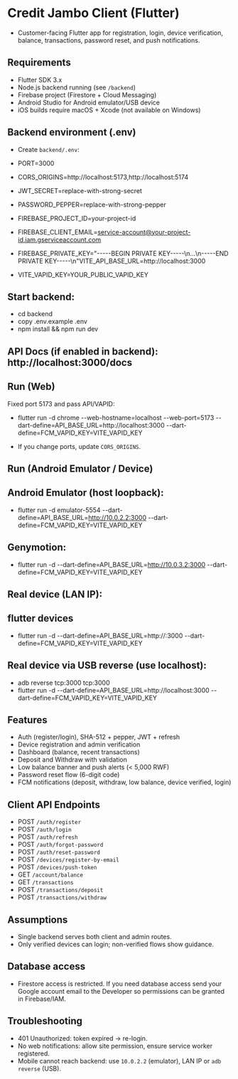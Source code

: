 # Credit Jambo Client (Flutter)

* Customer-facing Flutter app for registration, login, device verification, balance, transactions, password reset, and push notifications.

## Requirements
* Flutter SDK 3.x
* Node.js backend running (see `/backend`)
* Firebase project (Firestore + Cloud Messaging)
* Android Studio for Android emulator/USB device
* iOS builds require macOS + Xcode (not available on Windows)

## Backend environment (.env)
* Create `backend/.env`:

* PORT=3000
* CORS_ORIGINS=http://localhost:5173,http://localhost:5174
* JWT_SECRET=replace-with-strong-secret
* PASSWORD_PEPPER=replace-with-strong-pepper
* FIREBASE_PROJECT_ID=your-project-id
* FIREBASE_CLIENT_EMAIL=service-account@your-project-id.iam.gserviceaccount.com
* FIREBASE_PRIVATE_KEY="-----BEGIN PRIVATE KEY-----\n...\n-----END PRIVATE KEY-----\n"VITE_API_BASE_URL=http://localhost:3000
* VITE_VAPID_KEY=YOUR_PUBLIC_VAPID_KEY

## Start backend:

* cd backend
* copy .env.example .env
* npm install && npm run dev

## API Docs (if enabled in backend): http://localhost:3000/docs

## Run (Web)
Fixed port 5173 and pass API/VAPID:

* flutter run -d chrome --web-hostname=localhost --web-port=5173 --dart-define=API_BASE_URL=http://localhost:3000 --dart-define=FCM_VAPID_KEY=VITE_VAPID_KEY

* If you change ports, update `CORS_ORIGINS`.

## Run (Android Emulator / Device)

## Android Emulator (host loopback):

* flutter run -d emulator-5554 --dart-define=API_BASE_URL=http://10.0.2.2:3000 --dart-define=FCM_VAPID_KEY=VITE_VAPID_KEY

## Genymotion:

* flutter run -d <genymotion-id> --dart-define=API_BASE_URL=http://10.0.3.2:3000 --dart-define=FCM_VAPID_KEY=VITE_VAPID_KEY

## Real device (LAN IP):

## flutter devices

* flutter run -d <device-id> --dart-define=API_BASE_URL=http://<your-lan-ip>:3000 --dart-define=FCM_VAPID_KEY=VITE_VAPID_KEY

## Real device via USB reverse (use localhost):

* adb reverse tcp:3000 tcp:3000
* flutter run -d <device-id> --dart-define=API_BASE_URL=http://localhost:3000 --dart-define=FCM_VAPID_KEY=VITE_VAPID_KEY

## Features
* Auth (register/login), SHA-512 + pepper, JWT + refresh
* Device registration and admin verification
* Dashboard (balance, recent transactions)
* Deposit and Withdraw with validation
* Low balance banner and push alerts (< 5,000 RWF)
* Password reset flow (6-digit code)
* FCM notifications (deposit, withdraw, low balance, device verified, login)

## Client API Endpoints
* POST `/auth/register`
* POST `/auth/login`
* POST `/auth/refresh`
* POST `/auth/forgot-password`
* POST `/auth/reset-password`
* POST `/devices/register-by-email`
* POST `/devices/push-token`
* GET `/account/balance`
* GET `/transactions`
* POST `/transactions/deposit`
* POST `/transactions/withdraw`

## Assumptions
* Single backend serves both client and admin routes.
* Only verified devices can login; non-verified flows show guidance.


## Database access
* Firestore access is restricted. If you need database access send your Google account email to the Developer so permissions can be granted in Firebase/IAM.

## Troubleshooting
* 401 Unauthorized: token expired → re-login.
* No web notifications: allow site permission, ensure service worker registered.
* Mobile cannot reach backend: use `10.0.2.2` (emulator), LAN IP or `adb reverse` (USB).
